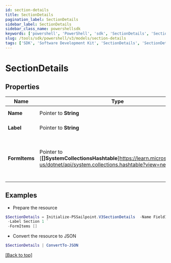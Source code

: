 ```yaml
---
id: section-details
title: SectionDetails
pagination_label: SectionDetails
sidebar_label: SectionDetails
sidebar_class_name: powershellsdk
keywords: ['powershell', 'PowerShell', 'sdk', 'SectionDetails', 'SectionDetails'] 
slug: /tools/sdk/powershell/v3/models/section-details
tags: ['SDK', 'Software Development Kit', 'SectionDetails', 'SectionDetails']
---
```



# SectionDetails

## Properties

Name | Type | Description | Notes
------------ | ------------- | ------------- | -------------
**Name** |  Pointer to **String** | Name of the FormItem | [optional] 
**Label** |  Pointer to **String** | Label of the section | [optional] 
**FormItems** |  Pointer to [**[]SystemCollectionsHashtable**]https://learn.microsoft.com/en-us/dotnet/api/system.collections.hashtable?view=net-9.0 | List of FormItems. FormItems can be SectionDetails and/or FieldDetails | [optional] 

## Examples

- Prepare the resource
```powershell
$SectionDetails = Initialize-PSSailpoint.V3SectionDetails  -Name Field1 `
 -Label Section 1 `
 -FormItems []
```

- Convert the resource to JSON
```powershell
$SectionDetails | ConvertTo-JSON
```


[[Back to top]](#) 

